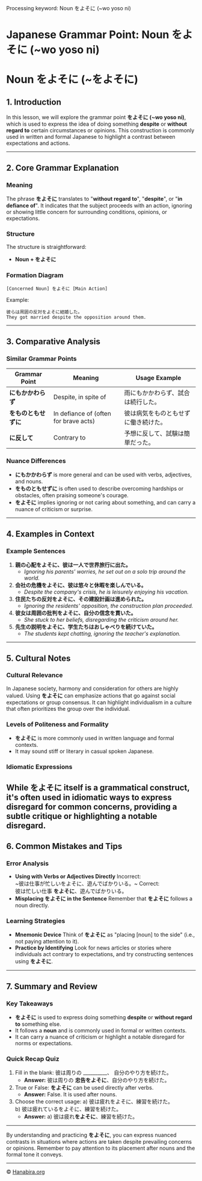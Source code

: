 Processing keyword: Noun をよそに (~wo yoso ni)
# Japanese Grammar Point: Noun をよそに (~wo yoso ni)
# Noun をよそに (~をよそに)
## 1. Introduction
In this lesson, we will explore the grammar point **をよそに (~wo yoso ni)**, which is used to express the idea of doing something **despite** or **without regard to** certain circumstances or opinions. This construction is commonly used in written and formal Japanese to highlight a contrast between expectations and actions.

---
## 2. Core Grammar Explanation
### Meaning
The phrase **をよそに** translates to "**without regard to**", "**despite**", or "**in defiance of**". It indicates that the subject proceeds with an action, ignoring or showing little concern for surrounding conditions, opinions, or expectations.
### Structure
The structure is straightforward:
- **Noun + をよそに**
### Formation Diagram
```
[Concerned Noun] をよそに [Main Action]
```
Example:
```
彼らは周囲の反対をよそに結婚した。
They got married despite the opposition around them.
```
---
## 3. Comparative Analysis
### Similar Grammar Points
| Grammar Point          | Meaning                             | Usage Example                                   |
|------------------------|-------------------------------------|-------------------------------------------------|
| **にもかかわらず**      | Despite, in spite of                | 雨にもかかわらず、試合は続行した。               |
| **をものともせずに**    | In defiance of (often for brave acts)| 彼は病気をものともせずに働き続けた。             |
| **に反して**            | Contrary to                         | 予想に反して、試験は簡単だった。                 |
### Nuance Differences
- **にもかかわらず** is more general and can be used with verbs, adjectives, and nouns.
- **をものともせずに** is often used to describe overcoming hardships or obstacles, often praising someone's courage.
- **をよそに** implies ignoring or not caring about something, and can carry a nuance of criticism or surprise.
---
## 4. Examples in Context
### Example Sentences
1. **親の心配をよそに、彼は一人で世界旅行に出た。**
   - *Ignoring his parents' worries, he set out on a solo trip around the world.*
2. **会社の危機をよそに、彼は悠々と休暇を楽しんでいる。**
   - *Despite the company's crisis, he is leisurely enjoying his vacation.*
3. **住民たちの反対をよそに、その建設計画は進められた。**
   - *Ignoring the residents' opposition, the construction plan proceeded.*
4. **彼女は周囲の批判をよそに、自分の信念を貫いた。**
   - *She stuck to her beliefs, disregarding the criticism around her.*
5. **先生の説明をよそに、学生たちはおしゃべりを続けていた。**
   - *The students kept chatting, ignoring the teacher's explanation.*
---
## 5. Cultural Notes
### Cultural Relevance
In Japanese society, harmony and consideration for others are highly valued. Using **をよそに** can emphasize actions that go against social expectations or group consensus. It can highlight individualism in a culture that often prioritizes the group over the individual.
### Levels of Politeness and Formality
- **をよそに** is more commonly used in written language and formal contexts.
- It may sound stiff or literary in casual spoken Japanese.
### Idiomatic Expressions
While **をよそに** itself is a grammatical construct, it's often used in idiomatic ways to express disregard for common concerns, providing a subtle critique or highlighting a notable disregard.
---
## 6. Common Mistakes and Tips
### Error Analysis
- **Using with Verbs or Adjectives Directly**
  Incorrect:  
  ~彼は仕事が忙しいをよそに、遊んでばかりいる。~
  Correct:  
  彼は忙しい仕事 **をよそに**、遊んでばかりいる。
- **Misplacing をよそに in the Sentence**
  Remember that **をよそに** follows a noun directly.
### Learning Strategies
- **Mnemonic Device**
  Think of **をよそに** as "placing [noun] to the side" (i.e., not paying attention to it).
- **Practice by Identifying**
  Look for news articles or stories where individuals act contrary to expectations, and try constructing sentences using **をよそに**.
---
## 7. Summary and Review
### Key Takeaways
- **をよそに** is used to express doing something **despite** or **without regard to** something else.
- It follows a **noun** and is commonly used in formal or written contexts.
- It can carry a nuance of criticism or highlight a notable disregard for norms or expectations.
### Quick Recap Quiz
1. Fill in the blank:
   彼は周りの __________、 自分のやり方を続けた。
   - **Answer:** 彼は周りの **忠告をよそに**、自分のやり方を続けた。
2. True or False:
   **をよそに** can be used directly after verbs.
   - **Answer:** False. It is used after nouns.
3. Choose the correct usage:
   a) 彼は疲れをよそに、練習を続けた。  
   b) 彼は疲れているをよそに、練習を続けた。
   - **Answer:** a) 彼は疲れ**をよそに**、練習を続けた。
---
By understanding and practicing **をよそに**, you can express nuanced contrasts in situations where actions are taken despite prevailing concerns or opinions. Remember to pay attention to its placement after nouns and the formal tone it conveys.


---

© [Hanabira.org](https://hanabira.org)
